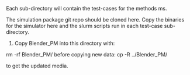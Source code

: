 Each sub-directory will contain the test-cases for the methods ms.

The simulation package git repo should be cloned here.  Copy the binaries for the simulator here and the slurm scripts run in each test-case sub-directory.

1) Copy Blender_PM into this directory with: 

rm -rf Blender_PM/ before copying new data: cp -R ../Blender_PM/ 

to get the updated media.

